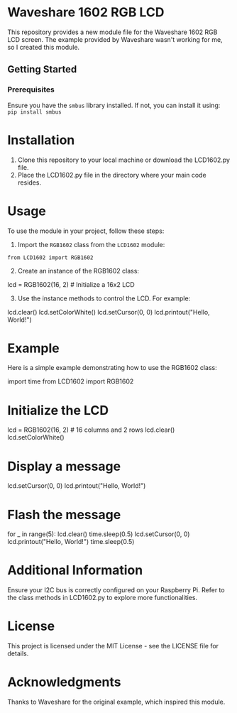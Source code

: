 # Waveshare 1602 RGB LCD

This repository provides a new module file for the Waveshare 1602 RGB LCD screen. The example provided by Waveshare wasn't working for me, so I created this module.

## Getting Started

### Prerequisites

Ensure you have the `smbus` library installed. If not, you can install it using:
`pip install smbus`

# Installation
1. Clone this repository to your local machine or download the LCD1602.py file.
2. Place the LCD1602.py file in the directory where your main code resides.

# Usage
To use the module in your project, follow these steps:

1. Import the `RGB1602` class from the `LCD1602` module:

`from LCD1602 import RGB1602`

2. Create an instance of the RGB1602 class:

  lcd = RGB1602(16, 2)  # Initialize a 16x2 LCD

3. Use the instance methods to control the LCD. For example:

  lcd.clear()
  lcd.setColorWhite()
  lcd.setCursor(0, 0)
  lcd.printout("Hello, World!")
  
# Example
Here is a simple example demonstrating how to use the RGB1602 class:

  import time
  from LCD1602 import RGB1602
  
  # Initialize the LCD
  lcd = RGB1602(16, 2)  # 16 columns and 2 rows
  lcd.clear()
  lcd.setColorWhite()
  
  # Display a message
  lcd.setCursor(0, 0)
  lcd.printout("Hello, World!")
  
  # Flash the message
  for _ in range(5):
      lcd.clear()
      time.sleep(0.5)
      lcd.setCursor(0, 0)
      lcd.printout("Hello, World!")
      time.sleep(0.5)
      
# Additional Information
Ensure your I2C bus is correctly configured on your Raspberry Pi.
Refer to the class methods in LCD1602.py to explore more functionalities.

# License
This project is licensed under the MIT License - see the LICENSE file for details.

# Acknowledgments
Thanks to Waveshare for the original example, which inspired this module.
